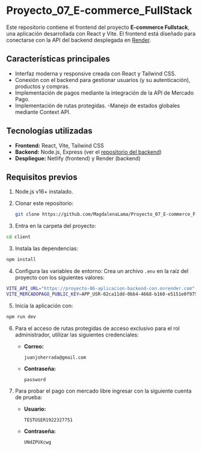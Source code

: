 # Proyecto_07_E-commerce_FullStack

Este repositorio contiene el frontend del proyecto **E-commerce Fullstack**, una aplicación desarrollada con React y Vite. El frontend está diseñado para conectarse con la API del backend desplegada en [Render](https://proyecto-06-aplicacion-backend-con.onrender.com).

## **Características principales**

- Interfaz moderna y responsive creada con React y Tailwind CSS.
- Conexión con el backend para gestionar usuarios (y su autenticación), productos y compras.
- Implementación de pagos mediante la integración de la API de Mercado Pago.
- Implementación de rutas protegidas.
  -Manejo de estados globales mediante Context API.

## **Tecnologías utilizadas**

- **Frontend:** React, Vite, Tailwind CSS
- **Backend:** Node.js, Express (ver el [repositorio del backend](https://github.com/MagdalenaLama/Proyecto_06_Aplicacion-Backend-con-Autorizacion))
- **Despliegue:** Netlify (frontend) y Render (backend)

## **Requisitos previos**

1. Node.js v16+ instalado.
2. Clonar este repositorio:

   ```bash
   git clone https://github.com/MagdalenaLama/Proyecto_07_E-commerce_FullStack.git
   ```

3. Entra en la carpeta del proyecto:

```bash
cd client
```

3. Instala las dependencias:

```bash
npm install
```

4. Configura las variables de entorno:
   Crea un archivo `.env` en la raíz del proyecto con los siguientes valores:

```bash
VITE_API_URL="https://proyecto-06-aplicacion-backend-con.onrender.com"
VITE_MERCADOPAGO_PUBLIC_KEY=APP_USR-02ca11dd-0bb4-4668-b160-e5151e0f975d
```

5. Inicia la aplicación con:

```bash
npm run dev
```

6. Para el acceso de rutas protegidas de acceso exclusivo para el rol administrador, utilizar las siguientes credenciales:

   - **Correo:**
     ```
     juanjoherrada@gmail.com
     ```
   - **Contraseña:**
     ```
     password
     ```

7. Para probar el pago con mercado libre ingresar con la siguiente cuenta de prueba:
   - **Usuario:**
     ```
     TESTUSER1922327751
     ```
   - **Contraseña:**
     ```
     UNdZPUXcwg
     ```
